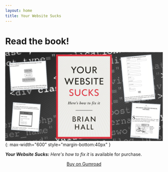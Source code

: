 ```yaml
---
layout: home
title: Your Website Sucks
---
```


# Read the book!
![Your Website Sucks book image](/images/yws-cover.png){: max-width="600" style="margin-bottom:40px" }

_**Your Website Sucks:** Here's how to fix it_ is available for purchase.


<center><a href="https://gum.co/your-website-sucks" class="paper-btn" target="_blank" rel="noopener noreferrer">Buy on Gumroad</a></center>

